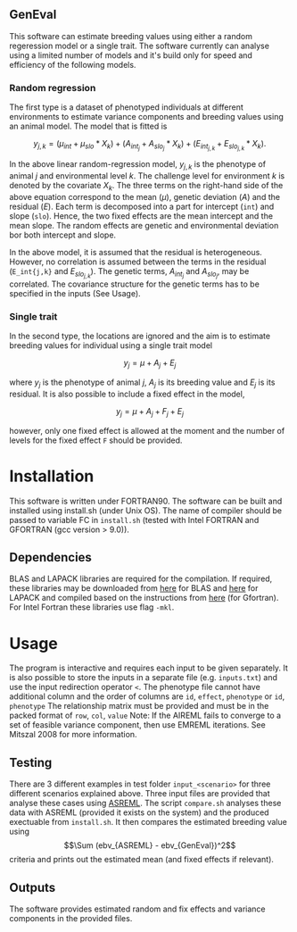 ## GenEval
This software can estimate breeding values using either a random regeression model or a single trait. The software currently can analyse using a limited number of models and it's build only for speed and efficiency of the following models. 

### Random regression
The first type is a dataset of phenotyped individuals at different environments to estimate variance components and breeding values using an animal model. The model that is fitted is

$$y_{j,k} = (\mu_{int} + \mu_{slo} * X_{k}) + (A_{int_{j}} + A_{slo_{j}} * X_{k}) + (E_{int_{j,k}} + E_{slo_{j,k}} * X_{k}).$$
	
In the above linear random-regression model, $y_{j,k}$ is the phenotype of animal $j$ and environmental level $k$. The challenge level for environment $k$ is denoted by the covariate $X_{k}$. The three terms on the right-hand side of the above equation correspond to the mean ($\mu$), genetic deviation ($A$) and the residual ($E$). Each term is decomposed into a part for intercept (`int`) and slope (`slo`). Hence, the two fixed effects are the mean intercept and the mean slope. The random effects are genetic and environmental deviation bor both intercept and slope.

In the above model, it is assumed that the residual is heterogeneous. However, no correlation is assumed between the terms in the residual (`E_int{j,k}` and $E_{slo_{j,k}}$). The genetic terms, $A_{int_{j}}$ and $A_{slo_{j}}$, may be correlated. The covariance structure for the genetic terms has to be specified in the inputs (See Usage). 

### Single trait
In the second type, the locations are ignored and the aim is to estimate breeding values for individual using a single trait model

$$y_{j} = \mu + A_j + E_j$$

where $y_j$ is the phenotype of animal $j$, $A_j$ is its breeding value and $E_j$ is its residual. It is also possible to include a fixed effect in the model,

$$y_{j} = \mu + A_j + F_j + E_j$$

however, only one fixed effect is allowed at the moment and the number of levels for the fixed effect `F` should be provided.


# Installation
This software is written under FORTRAN90. The software can be built and installed using install.sh (under Unix OS). The name of compiler should be passed to variable FC in `install.sh` (tested with Intel FORTRAN and GFORTRAN (gcc version > 9.0)). 

## Dependencies
BLAS and LAPACK libraries are required for the compilation. If required, these libraries may be downloaded from [here](http://www.netlib.org/blas/blas.tgz) for BLAS and [here](http://www.netlib.org/lapack/lapack.tgz) for LAPACK and compiled based on the instructions from [here](https://gcc.gnu.org/wiki/GfortranBuild) (for Gfortran). For Intel Fortran these libraries use flag `-mkl`.

# Usage
The program is interactive and requires each input to be given separately. It is also possible to store the inputs in a separate file (e.g. `inputs.txt`) and use the input redirection operator `<`.
The phenotype file cannot have additional column and the order of columns are `id`, `effect`, `phenotype` or `id`, `phenotype`
The relationship matrix must be provided and must be in the packed format of `row`, `col`, `value`
Note: If the AIREML fails to converge to a set of feasible variance component, then use EMREML iterations. See Mitszal 2008 for more information.

## Testing
There are 3 different examples in test folder `input_<scenario>` for three different scenarios explained above. Three input files are provided that analyse these cases using [ASREML](https://vsni.co.uk/software/asreml "ASREML homepage"). The script `compare.sh` analyses these data with ASREML (provided it exists on the system) and the produced exectuable from `install.sh`. It then compares the estimated breeding value using
$$\Sum (ebv_{ASREML} - ebv_{GenEval})^2$$ 
criteria and prints out the estimated mean (and fixed effects if relevant).

## Outputs
The software provides estimated random and fix effects and variance components in the provided files.

